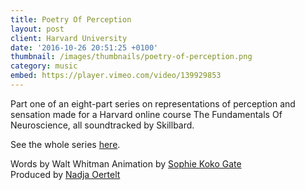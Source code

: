 ```yaml
---
title: Poetry Of Perception
layout: post
client: Harvard University
date: '2016-10-26 20:51:25 +0100'
thumbnail: /images/thumbnails/poetry-of-perception.png
category: music
embed: https://player.vimeo.com/video/139929853
---
```


Part one of an eight-part series on representations of perception and sensation made for a Harvard online course The Fundamentals Of Neuroscience, all soundtracked by Skillbard.

See the whole series [here](https://vimeo.com/channels/972301).

Words by Walt Whitman
Animation by [Sophie Koko Gate](sophiekokogate.com)  
Produced by [Nadja Oertelt](nadjaoertelt.com)
